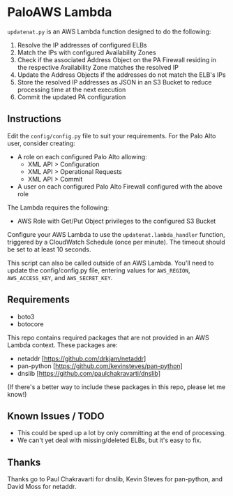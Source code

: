 # PaloAWS Lambda
`updatenat.py` is an AWS Lambda function designed to do the following:

1.  Resolve the IP addresses of configured ELBs
2.  Match the IPs with configured Availability Zones
3.  Check if the associated Address Object on the PA Firewall residing in the respective Availability Zone matches the
resolved IP
4.  Update the Address Objects if the addresses do not match the ELB's IPs
5.  Store the resolved IP addresses as JSON in an S3 Bucket to reduce processing time at the next execution
6.  Commit the updated PA configuration

## Instructions
Edit the `config/config.py` file to suit your requirements. For the Palo Alto user, consider creating:
* A role on each configured Palo Alto allowing:
    * XML API > Configuration
    * XML API > Operational Requests
    * XML API > Commit
* A user on each configured Palo Alto Firewall configured with the above role

The Lambda requires the following:
* AWS Role with Get/Put Object privileges to the configured S3 Bucket

Configure your AWS Lambda to use the `updatenat.lambda_handler` function, triggered by a CloudWatch Schedule 
(once per minute). The timeout should be set to at least 10 seconds.

This script can also be called outside of an AWS Lambda. You'll need to update the config/config.py file, entering
values for `AWS_REGION`, `AWS_ACCESS_KEY`, and `AWS_SECRET_KEY`.

## Requirements
* boto3
* botocore

This repo contains required packages that are not provided in an AWS Lambda context. These packages are:
* netaddr [https://github.com/drkjam/netaddr]
* pan-python [https://github.com/kevinsteves/pan-python]
* dnslib [https://github.com/paulchakravarti/dnslib]

(If there's a better way to include these packages in this repo, please let me know!)

## Known Issues / TODO
* This could be sped up a lot by only committing at the end of processing.
* We can't yet deal with missing/deleted ELBs, but it's easy to fix.

## Thanks
Thanks go to Paul Chakravarti for dnslib, Kevin Steves for pan-python, and David Moss for netaddr.